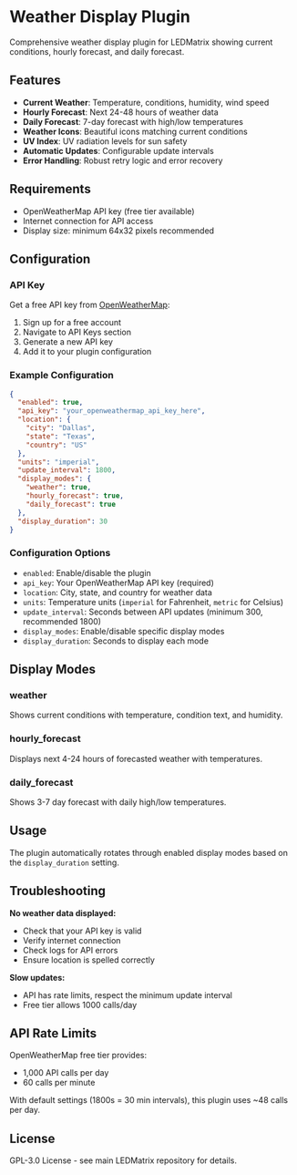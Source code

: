 # Weather Display Plugin

Comprehensive weather display plugin for LEDMatrix showing current conditions, hourly forecast, and daily forecast.

## Features

- **Current Weather**: Temperature, conditions, humidity, wind speed
- **Hourly Forecast**: Next 24-48 hours of weather data
- **Daily Forecast**: 7-day forecast with high/low temperatures
- **Weather Icons**: Beautiful icons matching current conditions
- **UV Index**: UV radiation levels for sun safety
- **Automatic Updates**: Configurable update intervals
- **Error Handling**: Robust retry logic and error recovery

## Requirements

- OpenWeatherMap API key (free tier available)
- Internet connection for API access
- Display size: minimum 64x32 pixels recommended

## Configuration

### API Key

Get a free API key from [OpenWeatherMap](https://openweathermap.org/api):
1. Sign up for a free account
2. Navigate to API Keys section
3. Generate a new API key
4. Add it to your plugin configuration

### Example Configuration

```json
{
  "enabled": true,
  "api_key": "your_openweathermap_api_key_here",
  "location": {
    "city": "Dallas",
    "state": "Texas",
    "country": "US"
  },
  "units": "imperial",
  "update_interval": 1800,
  "display_modes": {
    "weather": true,
    "hourly_forecast": true,
    "daily_forecast": true
  },
  "display_duration": 30
}
```

### Configuration Options

- `enabled`: Enable/disable the plugin
- `api_key`: Your OpenWeatherMap API key (required)
- `location`: City, state, and country for weather data
- `units`: Temperature units (`imperial` for Fahrenheit, `metric` for Celsius)
- `update_interval`: Seconds between API updates (minimum 300, recommended 1800)
- `display_modes`: Enable/disable specific display modes
- `display_duration`: Seconds to display each mode

## Display Modes

### weather
Shows current conditions with temperature, condition text, and humidity.

### hourly_forecast
Displays next 4-24 hours of forecasted weather with temperatures.

### daily_forecast
Shows 3-7 day forecast with daily high/low temperatures.

## Usage

The plugin automatically rotates through enabled display modes based on the `display_duration` setting.

## Troubleshooting

**No weather data displayed:**
- Check that your API key is valid
- Verify internet connection
- Check logs for API errors
- Ensure location is spelled correctly

**Slow updates:**
- API has rate limits, respect the minimum update interval
- Free tier allows 1000 calls/day

## API Rate Limits

OpenWeatherMap free tier provides:
- 1,000 API calls per day
- 60 calls per minute

With default settings (1800s = 30 min intervals), this plugin uses ~48 calls per day.

## License

GPL-3.0 License - see main LEDMatrix repository for details.

